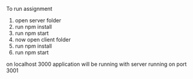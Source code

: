 To run assignment 
1. open server folder 
2. run npm install
3. run npm start
4. now open client folder
5. run npm install
6. run npm start 

on localhost 3000 application will be running with server running on port 3001
